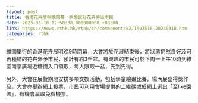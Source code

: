 ```yaml
---
layout: post
title: 香港花卉展明晚閉幕　狀態良好花卉將派巿民
date: 2023-03-18 12:50:38.000000000 +08:00
link: https://news.rthk.hk/rthk/ch/component/k2/1692516-20230318.htm
categories: rthk
---
```


維園舉行的香港花卉展明晚9時閉幕，大會將於花展結束後，將狀態仍然良好及可再種植的花卉派予市民，預計有約3千盆。有興趣的市民可於下周一上午10時到維園南亭廣場近糖街入口領取，每人限取一盆，先到先得。
 
另外，大會在展覽期間安排多項文娛活動，包括學童繪畫比賽，場內展出得獎作品。大會亦舉辦網上投票，市民可利用會場提供的二維碼或於網上選出「至like園圃」，有機會贏取免費機票。
